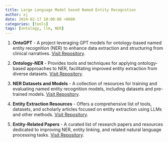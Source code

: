 ```yaml
---
title: Large Language Model based Named Entity Recognition
author: xj
date: 2024-02-17 10:00:00 +0600
categories: [tools]
tags: [ontology, llm, NER]
---
```


1. **OntoGPT** - A project leveraging GPT models for ontology-based named entity recognition (NER) to enhance data extraction and structuring from clinical narratives. [Visit Repository](https://github.com/monarch-initiative/ontogpt).

2. **Ontology-NER** - Provides tools and techniques for applying ontology-based approaches to NER, facilitating improved entity extraction from diverse datasets. [Visit Repository](https://github.com/jadielam/ontology-ner).

3. **NER Datasets and Models** - A collection of resources for training and evaluating named entity recognition models, including datasets and pre-trained models. [Visit Repository](https://github.com/topics/named-entity-recognition).

4. **Entity Extraction Resources** - Offers a comprehensive list of tools, datasets, and scholarly articles focused on entity extraction using LLMs and other methods. [Visit Repository](https://github.com/topics/entity-extraction).

5. **Entity-Related Papers** - A curated list of research papers and resources dedicated to improving NER, entity linking, and related natural language processing tasks. [Visit Repository](https://github.com/kaisugi/entity-related-papers).
